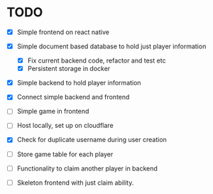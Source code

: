 # TODO

- [x] Simple frontend on react native
- [x] Simple document based database to hold just player information
  - [x] Fix current backend code, refactor and test etc
  - [x] Persistent storage in docker
- [x] Simple backend to hold player information
- [x] Connect simple backend and frontend
- [ ] Simple game in frontend

- [ ] Host locally, set up on cloudflare

- [x] Check for duplicate username during user creation

- [ ] Store game table for each player
- [ ] Functionality to claim another player in backend
- [ ] Skeleton frontend with just claim ability.
